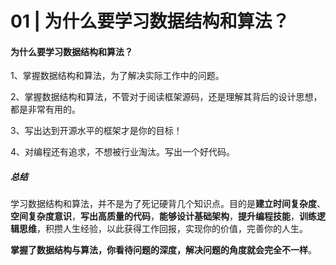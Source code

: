 # 01 | 为什么要学习数据结构和算法？

#### 为什么要学习数据结构和算法？

1、掌握数据结构和算法，为了解决实际工作中的问题。

2、掌握数据结构和算法，不管对于阅读框架源码，还是理解其背后的设计思想，都是非常有用的。

3、写出达到开源水平的框架才是你的目标！

4、对编程还有追求，不想被行业淘汰。写出一个好代码。



##### 总结

学习数据结构和算法，并不是为了死记硬背几个知识点。目的是**建立时间复杂度**、**空间复杂度意识**，**写出高质量的代码**，**能够设计基础架构**，**提升编程技能**，**训练逻辑思维**，积攒人生经验，以此获得工作回报，实现你的价值，完善你的人生。

**掌握了数据结构与算法，你看待问题的深度，解决问题的角度就会完全不一样**。